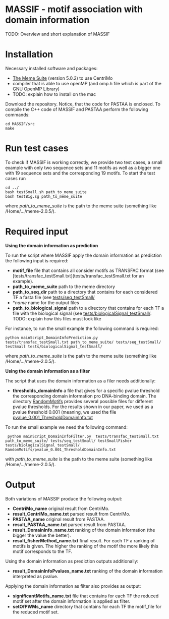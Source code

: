 # MASSIF - motif association with domain information
TODO: Overview and short explanation of MASSIF

# Installation

Necessary installed software and packages:

- [The Meme Suite](http://meme-suite.org/doc/download.html) (version 5.0.2) to use CentriMo
- compiler that is able to use openMP (and omp.h file which is part of the GNU OpenMP Library)
- TODO: explain how to install on the mac

Download the repository. Notice, that the code for PASTAA is enclosed. 
To compile the C++ code of MASSIF and PASTAA perform the following commands: 
```
cd MASSIF/src
make
```
# Run test cases
To check if MASSIF is working correctly, we provide two test cases, a small example with only two sequence sets  and 11 motifs as well as a bigger one with 19 sequence sets and the corresponding 19 motifs.
To start the test cases run
``` 
cd ../
bash testSmall.sh path_to_meme_suite
bash testBig.sg path_to_meme_suite
```
where *path_to_meme_suite* is the path to the meme suite (something like /Home/.../meme-2.0.5/).

# Required input

**Using the domain information as prediction**

 To run the script where MASSIF apply the domain information as prediction the following input is required:
 
 - **motif_file** file that contains all consider motifs as TRANSFAC format (see [tests/transfac_testSmall.txt](tests/transfac_testSmall.txt for an example).
 - **path_to_meme_suite** path to the meme directory  
 - **path_to_seq_dir** path to a directory that contains for each considered TF a fasta file (see [tests/seq_testSmall/](tests/seq_testSmall/)
 - **name* name for the output files
 - **path_to_biological_signal** path to a directory that contains for each TF a file with the biological signal (see [tests/biologicalSignal_testSmall/](tests/biologicalSignal_testSmall/).  TODO: explain how this files must look like
 
 For instance, to run the small example the following command is required:
 ```
 python mainScript_DomainInfoPrediction.py  tests/transfac_testSmall.txt path_to_meme_suite/ tests/seq_testSmall/ testSmall tests/biologicalSignal_testSmall/
 ```
 where *path_to_meme_suite* is the path to the meme suite (something like /Home/.../meme-2.0.5/).
 
**Using the domain information as a filter**

The script that uses the domain information as a filer needs additionally:
- **thresholds_domainInfo** a file that gives for a specific pvalue threshold the corresponding domain information pro DNA-binding domain. The directory [RandomMotifs](RandomMotifs/) provides  several possible files for different pvalue thresholds. For the results shown in our paper, we used as a pvalue threshold 0.001 (meaning, we used the file [pvalue_0.001_ThresholdDomainInfo.txt](RandomMotifs/pvalue_0.001_ThresholdDomainInfo.txt)

To run the small example we need the following command:
 ```
  python mainScript_DomainInfoFilter.py  tests/transfac_testSmall.txt path_to_meme_suite/ tests/seq_testSmall/ testSmallFisher tests/biologicalSignal_testSmall/ RandomMotifs/pvalue_0.001_ThresholdDomainInfo.txt
 ```
 with *path_to_meme_suite* is the path to the meme suite (something like /Home/.../meme-2.0.5/).

# Output 
Both variations of MASSIF produce the following output: 

- **CentriMo_name** original result from CentriMo.
- **result_CentriMo_name.txt** parsed result from CentriMo.
- **PASTAA_name** original result from PASTAA.
- **result_PASTAA_name.txt** parsed result from PASTAA.
- **result_DomainInfo_name.txt** ranking of the domain information (the bigger the value the better).
- **result_fisherMethod_name.txt** final result. For each TF a ranking of motifs is given. The higher the ranking of the motif the more likely this motif corresponds to the TF. 

Using the domain information as prediction outputs additionally:

- **result_DomainInfoPvalues_name.txt** ranking  of the domain information interpreted as pvalue.

Applying the domain information as filter also provides as output:

- **significantMotifs_name.txt** file that contains for each TF the reduced motif set after the domain information is applied as filter.
- **setOfPWMs_name** directory that contains for each TF the motif_file for the reduced motif set.
